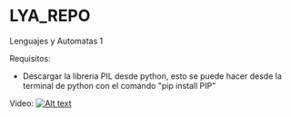 # LYA_REPO
Lenguajes y Automatas 1

Requisitos:
- Descargar la libreria PIL desde python, esto se puede hacer desde la terminal de python con el comando "pip install PIP"

Video:
[![Alt text](https://img.youtube.com/vi/Bv-1BnoB75k/0.jpg)](https://www.youtube.com/watch?v=Bv-1BnoB75k)

